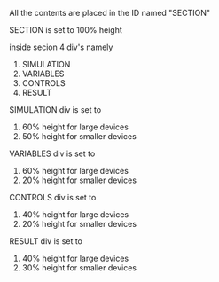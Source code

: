 All the contents are placed in the ID named "SECTION"

SECTION is set to 100% height


inside secion 4 div's namely
1. SIMULATION
2. VARIABLES
3. CONTROLS
4. RESULT


SIMULATION div is set to 
1. 60% height for large devices
2. 50% height for smaller devices



VARIABLES div is set to
1. 60% height for large devices
2. 20% height for smaller devices



CONTROLS div is set to
1. 40% height for large devices
2. 20% height for smaller devices



RESULT div is set to
1. 40% height for large devices
2. 30% height for smaller devices


